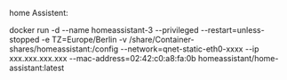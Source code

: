 home Assistent:

docker run -d --name homeassistant-3 --privileged --restart=unless-stopped -e TZ=Europe/Berlin -v /share/Container-shares/homeassistant:/config --network=qnet-static-eth0-xxxx --ip xxx.xxx.xxx.xxx --mac-address=02:42:c0:a8:fa:0b homeassistant/home-assistant:latest
